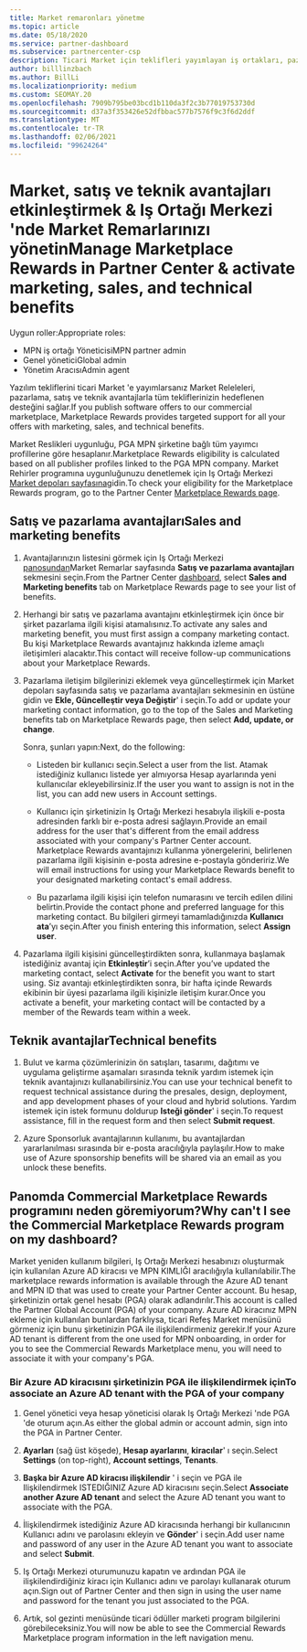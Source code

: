 ```yaml
---
title: Market remaronları yönetme
ms.topic: article
ms.date: 05/18/2020
ms.service: partner-dashboard
ms.subservice: partnercenter-csp
description: Ticari Market için teklifleri yayımlayan iş ortakları, pazarlama desteği sunan avantajlar için uygundur.
author: billlinzbach
ms.author: BillLi
ms.localizationpriority: medium
ms.custom: SEOMAY.20
ms.openlocfilehash: 7909b795be03bcd1b110da3f2c3b77019753730d
ms.sourcegitcommit: d37a3f353426e52dfbbac577b7576f9c3f6d2ddf
ms.translationtype: MT
ms.contentlocale: tr-TR
ms.lasthandoff: 02/06/2021
ms.locfileid: "99624264"
---
```

# <a name="manage-marketplace-rewards-in-partner-center--activate-marketing-sales-and-technical-benefits"></a><span data-ttu-id="c5ef0-103">Market, satış ve teknik avantajları etkinleştirmek & Iş Ortağı Merkezi 'nde Market Remarlarınızı yönetin</span><span class="sxs-lookup"><span data-stu-id="c5ef0-103">Manage Marketplace Rewards in Partner Center & activate marketing, sales, and technical benefits</span></span>

<span data-ttu-id="c5ef0-104">Uygun roller:</span><span class="sxs-lookup"><span data-stu-id="c5ef0-104">Appropriate roles:</span></span>

- <span data-ttu-id="c5ef0-105">MPN iş ortağı Yöneticisi</span><span class="sxs-lookup"><span data-stu-id="c5ef0-105">MPN partner admin</span></span>
- <span data-ttu-id="c5ef0-106">Genel yönetici</span><span class="sxs-lookup"><span data-stu-id="c5ef0-106">Global admin</span></span>
- <span data-ttu-id="c5ef0-107">Yönetim Aracısı</span><span class="sxs-lookup"><span data-stu-id="c5ef0-107">Admin agent</span></span>

<span data-ttu-id="c5ef0-108">Yazılım tekliflerini ticari Market 'e yayımlarsanız Market Releleleri, pazarlama, satış ve teknik avantajlarla tüm tekliflerinizin hedeflenen desteğini sağlar.</span><span class="sxs-lookup"><span data-stu-id="c5ef0-108">If you  publish software offers to our commercial marketplace, Marketplace Rewards provides targeted support for all your offers with marketing, sales, and technical benefits.</span></span>

<span data-ttu-id="c5ef0-109">Market Reslikleri uygunluğu, PGA MPN şirketine bağlı tüm yayımcı profillerine göre hesaplanır.</span><span class="sxs-lookup"><span data-stu-id="c5ef0-109">Marketplace Rewards eligibility is calculated based on all publisher profiles linked to the PGA MPN company.</span></span> <span data-ttu-id="c5ef0-110">Market Rehirler programına uygunluğunuzu denetlemek için Iş Ortağı Merkezi [Market depoları sayfasına](https://partner.microsoft.com/dashboard/mpn/program/commercialmarketplace)gidin.</span><span class="sxs-lookup"><span data-stu-id="c5ef0-110">To check your eligibility for the Marketplace Rewards program, go to the Partner Center [Marketplace Rewards page](https://partner.microsoft.com/dashboard/mpn/program/commercialmarketplace).</span></span>

## <a name="sales-and-marketing-benefits"></a><span data-ttu-id="c5ef0-111">Satış ve pazarlama avantajları</span><span class="sxs-lookup"><span data-stu-id="c5ef0-111">Sales and marketing benefits</span></span>

1. <span data-ttu-id="c5ef0-112">Avantajlarınızın listesini görmek için Iş Ortağı Merkezi [panosundan](https://partner.microsoft.com/dashboard)Market Remarlar sayfasında **Satış ve pazarlama avantajları** sekmesini seçin.</span><span class="sxs-lookup"><span data-stu-id="c5ef0-112">From the Partner Center [dashboard](https://partner.microsoft.com/dashboard), select **Sales and Marketing benefits** tab on Marketplace Rewards page to see your list of benefits.</span></span> 

2. <span data-ttu-id="c5ef0-113">Herhangi bir satış ve pazarlama avantajını etkinleştirmek için önce bir şirket pazarlama ilgili kişisi atamalısınız.</span><span class="sxs-lookup"><span data-stu-id="c5ef0-113">To activate any sales and marketing benefit, you must first assign a company marketing contact.</span></span> <span data-ttu-id="c5ef0-114">Bu kişi Marketplace Rewards avantajınız hakkında izleme amaçlı iletişimleri alacaktır.</span><span class="sxs-lookup"><span data-stu-id="c5ef0-114">This contact will receive follow-up communications about your Marketplace Rewards.</span></span>

3. <span data-ttu-id="c5ef0-115">Pazarlama iletişim bilgilerinizi eklemek veya güncelleştirmek için Market depoları sayfasında satış ve pazarlama avantajları sekmesinin en üstüne gidin ve **Ekle, Güncelleştir veya Değiştir**' i seçin.</span><span class="sxs-lookup"><span data-stu-id="c5ef0-115">To add or update your marketing contact information, go to the top of the Sales and Marketing benefits tab on Marketplace Rewards page, then select **Add, update, or change**.</span></span> 

   <span data-ttu-id="c5ef0-116">Sonra, şunları yapın:</span><span class="sxs-lookup"><span data-stu-id="c5ef0-116">Next, do the following:</span></span>

   - <span data-ttu-id="c5ef0-117">Listeden bir kullanıcı seçin.</span><span class="sxs-lookup"><span data-stu-id="c5ef0-117">Select a user from the list.</span></span> <span data-ttu-id="c5ef0-118">Atamak istediğiniz kullanıcı listede yer almıyorsa Hesap ayarlarında yeni kullanıcılar ekleyebilirsiniz.</span><span class="sxs-lookup"><span data-stu-id="c5ef0-118">If the user you want to assign is not in the list, you can add new users in Account settings.</span></span>

   - <span data-ttu-id="c5ef0-119">Kullanıcı için şirketinizin Iş Ortağı Merkezi hesabıyla ilişkili e-posta adresinden farklı bir e-posta adresi sağlayın.</span><span class="sxs-lookup"><span data-stu-id="c5ef0-119">Provide an email address for the user that's different from the email address associated with your company's Partner Center account.</span></span> <span data-ttu-id="c5ef0-120">Marketplace Rewards avantajınızı kullanma yönergelerini, belirlenen pazarlama ilgili kişisinin e-posta adresine e-postayla göndeririz.</span><span class="sxs-lookup"><span data-stu-id="c5ef0-120">We will email instructions for using your Marketplace Rewards benefit to your designated marketing contact's email address.</span></span>

   - <span data-ttu-id="c5ef0-121">Bu pazarlama ilgili kişisi için telefon numarasını ve tercih edilen dilini belirtin.</span><span class="sxs-lookup"><span data-stu-id="c5ef0-121">Provide the contact phone and preferred language for this marketing contact.</span></span> <span data-ttu-id="c5ef0-122">Bu bilgileri girmeyi tamamladığınızda **Kullanıcı ata**’yı seçin.</span><span class="sxs-lookup"><span data-stu-id="c5ef0-122">After you finish entering this information, select **Assign user**.</span></span>

4. <span data-ttu-id="c5ef0-123">Pazarlama ilgili kişisini güncelleştirdikten sonra, kullanmaya başlamak istediğiniz avantaj için **Etkinleştir**’i seçin.</span><span class="sxs-lookup"><span data-stu-id="c5ef0-123">After you’ve updated the marketing contact, select **Activate** for the benefit you want to start using.</span></span> <span data-ttu-id="c5ef0-124">Siz avantajı etkinleştirdikten sonra, bir hafta içinde Rewards ekibinin bir üyesi pazarlama ilgili kişinizle iletişim kurar.</span><span class="sxs-lookup"><span data-stu-id="c5ef0-124">Once you activate a benefit, your marketing contact will be contacted by a member of the Rewards team within a week.</span></span>

## <a name="technical-benefits"></a><span data-ttu-id="c5ef0-125">Teknik avantajlar</span><span class="sxs-lookup"><span data-stu-id="c5ef0-125">Technical benefits</span></span>

1. <span data-ttu-id="c5ef0-126">Bulut ve karma çözümlerinizin ön satışları, tasarımı, dağıtımı ve uygulama geliştirme aşamaları sırasında teknik yardım istemek için teknik avantajınızı kullanabilirsiniz.</span><span class="sxs-lookup"><span data-stu-id="c5ef0-126">You can use your technical benefit to request technical assistance during the presales, design, deployment, and app development phases of your cloud and hybrid solutions.</span></span> <span data-ttu-id="c5ef0-127">Yardım istemek için istek formunu doldurup **Isteği gönder**' i seçin.</span><span class="sxs-lookup"><span data-stu-id="c5ef0-127">To request assistance, fill in the request form and then select **Submit request**.</span></span>

2. <span data-ttu-id="c5ef0-128">Azure Sponsorluk avantajlarının kullanımı, bu avantajlardan yararlanılması sırasında bir e-posta aracılığıyla paylaşılır.</span><span class="sxs-lookup"><span data-stu-id="c5ef0-128">How to make use of Azure sponsorship benefits will be shared via an email as you unlock these benefits.</span></span>

## <a name="why-cant-i-see-the-commercial-marketplace-rewards-program-on-my-dashboard"></a><span data-ttu-id="c5ef0-129">Panomda Commercial Marketplace Rewards programını neden göremiyorum?</span><span class="sxs-lookup"><span data-stu-id="c5ef0-129">Why can't I see the Commercial Marketplace Rewards program on my dashboard?</span></span>

<span data-ttu-id="c5ef0-130">Market yeniden kullanım bilgileri, Iş Ortağı Merkezi hesabınızı oluşturmak için kullanılan Azure AD kiracısı ve MPN KIMLIĞI aracılığıyla kullanılabilir.</span><span class="sxs-lookup"><span data-stu-id="c5ef0-130">The marketplace rewards information is available through the Azure AD tenant and MPN ID that was used to create your Partner Center account.</span></span> <span data-ttu-id="c5ef0-131">Bu hesap, şirketinizin ortak genel hesabı (PGA) olarak adlandırılır.</span><span class="sxs-lookup"><span data-stu-id="c5ef0-131">This account is called the Partner Global Account (PGA) of your company.</span></span> <span data-ttu-id="c5ef0-132">Azure AD kiracınız MPN ekleme için kullanılan bunlardan farklıysa, ticari Refeş Market menüsünü görmeniz için bunu şirketinizin PGA ile ilişkilendirmeniz gerekir.</span><span class="sxs-lookup"><span data-stu-id="c5ef0-132">If your Azure AD tenant is different from the  one used for MPN onboarding, in order for you to see the Commercial Rewards Marketplace menu, you will need to associate it with your company's PGA.</span></span>

### <a name="to-associate-an-azure-ad-tenant-with-the-pga-of-your-company"></a><span data-ttu-id="c5ef0-133">Bir Azure AD kiracısını şirketinizin PGA ile ilişkilendirmek için</span><span class="sxs-lookup"><span data-stu-id="c5ef0-133">To associate an Azure AD tenant with the PGA of your company</span></span>

1. <span data-ttu-id="c5ef0-134">Genel yönetici veya hesap yöneticisi olarak Iş Ortağı Merkezi 'nde PGA 'de oturum açın.</span><span class="sxs-lookup"><span data-stu-id="c5ef0-134">As either the global admin or account admin, sign into the PGA in Partner Center.</span></span>

2. <span data-ttu-id="c5ef0-135">**Ayarları** (sağ üst köşede), **Hesap ayarlarını**, **kiracılar**' ı seçin.</span><span class="sxs-lookup"><span data-stu-id="c5ef0-135">Select **Settings** (on top-right), **Account settings**, **Tenants**.</span></span> 

3. <span data-ttu-id="c5ef0-136">**Başka bir Azure AD kiracısı ilişkilendir** ' i seçin ve PGA ile Ilişkilendirmek ISTEDIĞINIZ Azure AD kiracısını seçin.</span><span class="sxs-lookup"><span data-stu-id="c5ef0-136">Select **Associate another Azure AD tenant** and select the Azure AD tenant you want to associate with the PGA.</span></span>

4. <span data-ttu-id="c5ef0-137">İlişkilendirmek istediğiniz Azure AD kiracısında herhangi bir kullanıcının Kullanıcı adını ve parolasını ekleyin ve **Gönder**' i seçin.</span><span class="sxs-lookup"><span data-stu-id="c5ef0-137">Add user name and password of any user in the Azure AD tenant you want to associate and select **Submit**.</span></span>

5. <span data-ttu-id="c5ef0-138">Iş Ortağı Merkezi oturumunuzu kapatın ve ardından PGA ile ilişkilendirdiğiniz kiracı için Kullanıcı adını ve parolayı kullanarak oturum açın.</span><span class="sxs-lookup"><span data-stu-id="c5ef0-138">Sign out of Partner Center and then sign in using the user name and password for the tenant you just associated to the PGA.</span></span>

6. <span data-ttu-id="c5ef0-139">Artık, sol gezinti menüsünde ticari ödüller marketi program bilgilerini görebileceksiniz.</span><span class="sxs-lookup"><span data-stu-id="c5ef0-139">You will now be able to see the Commercial Rewards Marketplace program information in the left navigation menu.</span></span>

